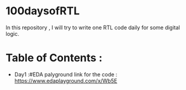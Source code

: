 # 100daysofRTL
In this repository , I will try to write one RTL code daily for some digital logic.

# Table of Contents :
- Day1 :#EDA palyground link for the code : https://www.edaplayground.com/x/Wb5E

